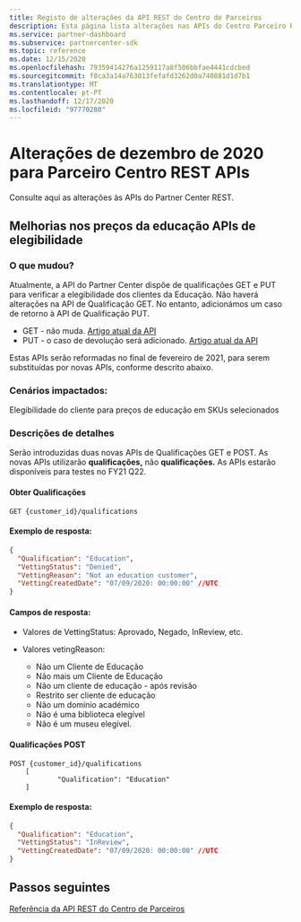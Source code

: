 ```yaml
---
title: Registo de alterações da API REST do Centro de Parceiros
description: Esta página lista alterações nas APIs do Centro Parceiro REST
ms.service: partner-dashboard
ms.subservice: partnercenter-sdk
ms.topic: reference
ms.date: 12/15/2020
ms.openlocfilehash: 79359414276a1259117a8f506bbfae4441cdcbed
ms.sourcegitcommit: f8ca3a14a763013fefafd3262d0a740881d1d7b1
ms.translationtype: MT
ms.contentlocale: pt-PT
ms.lasthandoff: 12/17/2020
ms.locfileid: "97770280"
---
```

# <a name="december-2020-changes-to-partner-center-rest-apis"></a>Alterações de dezembro de 2020 para Parceiro Centro REST APIs

Consulte aqui as alterações às APIs do Partner Center REST.

## <a name="enhancements-to-education-pricing-eligibility-apis"></a>Melhorias nos preços da educação APIs de elegibilidade



### <a name="what-has-changed"></a>O que mudou?

Atualmente, a API do Partner Center dispõe de qualificações GET e PUT para verificar a elegibilidade dos clientes da Educação. Não haverá alterações na API de Qualificação GET. No entanto, adicionámos um caso de retorno à API de Qualificação PUT.

- GET - não muda. [Artigo atual da API](get-a-customer-s-qualification.md)
- PUT - o caso de devolução será adicionado. [Artigo atual da API](update-a-customer-s-qualification.md)

Estas APIs serão reformadas no final de fevereiro de 2021, para serem substituídas por novas APIs, conforme descrito abaixo.

### <a name="scenarios-impacted"></a>Cenários impactados:

Elegibilidade do cliente para preços de educação em SKUs selecionados

### <a name="detail-descriptions"></a>Descrições de detalhes

Serão introduzidas duas novas APIs de Qualificações GET e POST. As novas APIs utilizarão **qualificações,** não **qualificações.** As APIs estarão disponíveis para testes no FY21 Q22.

#### <a name="get-qualifications"></a>Obter Qualificações

```http
GET {customer_id}/qualifications
```

#### <a name="response-example"></a>Exemplo de resposta:

```json
{
  "Qualification": "Education",
  "VettingStatus": "Denied",
  "VettingReason": "Not an education customer",
  "VettingCreatedDate": "07/09/2020: 00:00:00" //UTC
}
```

#### <a name="response-fields"></a>Campos de resposta: 

- Valores de VettingStatus: Aprovado, Negado, InReview, etc.

- Valores vetingReason:
   - Não um Cliente de Educação
   - Não mais um Cliente de Educação
   - Não um cliente de educação - após revisão
   - Restrito ser cliente de educação
   - Não um domínio académico
   - Não é uma biblioteca elegível
   - Não é um museu elegível.
 
#### <a name="post-qualifications"></a>Qualificações POST

```http
POST {customer_id}/qualifications
    [
            "Qualification": "Education"
    ]
```

#### <a name="response-example"></a>Exemplo de resposta:

```JSON
{
  "Qualification": "Education",
  "VettingStatus": "InReview",
  "VettingCreatedDate": "07/09/2020: 00:00:00" //UTC
}
```

## <a name="next-steps"></a>Passos seguintes

[Referência da API REST do Centro de Parceiros](partner-center-rest-api-reference.md)
